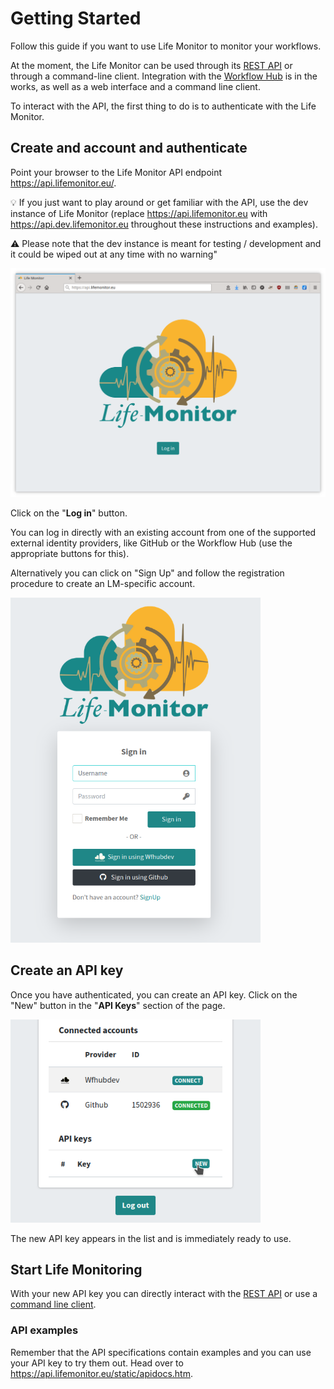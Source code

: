 # Getting Started

Follow this guide if you want to use Life Monitor to monitor your workflows.

At the moment, the Life Monitor can be used through its [REST API](lm_api_specs)
or through a command-line client.
Integration with the [Workflow Hub](https://workflowhub.eu/) is in the works, as
well as a web interface and a command line client.

To interact with the API, the first thing to do is to authenticate with the Life
Monitor.


## Create and account and authenticate

Point your browser to the Life Monitor API endpoint <https://api.lifemonitor.eu/>.

:bulb: If you just want to play around or get familiar with the API, use the dev
instance of Life Monitor (replace <https://api.lifemonitor.eu> with
<https://api.dev.lifemonitor.eu> throughout these instructions and examples).

:warning: Please note that the dev instance is meant for testing / development and it
could be wiped out at any time with no warning"

<img alt="LM login page" src="images/lm_login_page.png" width="600" />

Click on the "**Log in**" button.

You can log in directly with an existing account from one of the supported
external identity providers, like GitHub or the Workflow Hub (use the
appropriate buttons for this).

Alternatively you can click on "Sign Up" and follow the registration procedure
to create an LM-specific account.

<img alt="LM Sign In form" src="images/lm_sign_in_form.png" width="400" />


## Create an API key

Once you have authenticated, you can create an API key.  Click on the "New"
button in the "**API Keys**" section of the page.

<img alt="LM Click to create new API key" src="images/lm_click_new_api_key.png" width="400" />

The new API key appears in the list and is immediately ready to use.

## Start Life Monitoring

With your new API key you can directly interact with the [REST
API](lm_api_specs) or use a [command line client](restish-cli).


### API examples

Remember that the API specifications contain examples and you can use your API key to try them out.  Head over to <https://api.lifemonitor.eu/static/apidocs.htm>.
